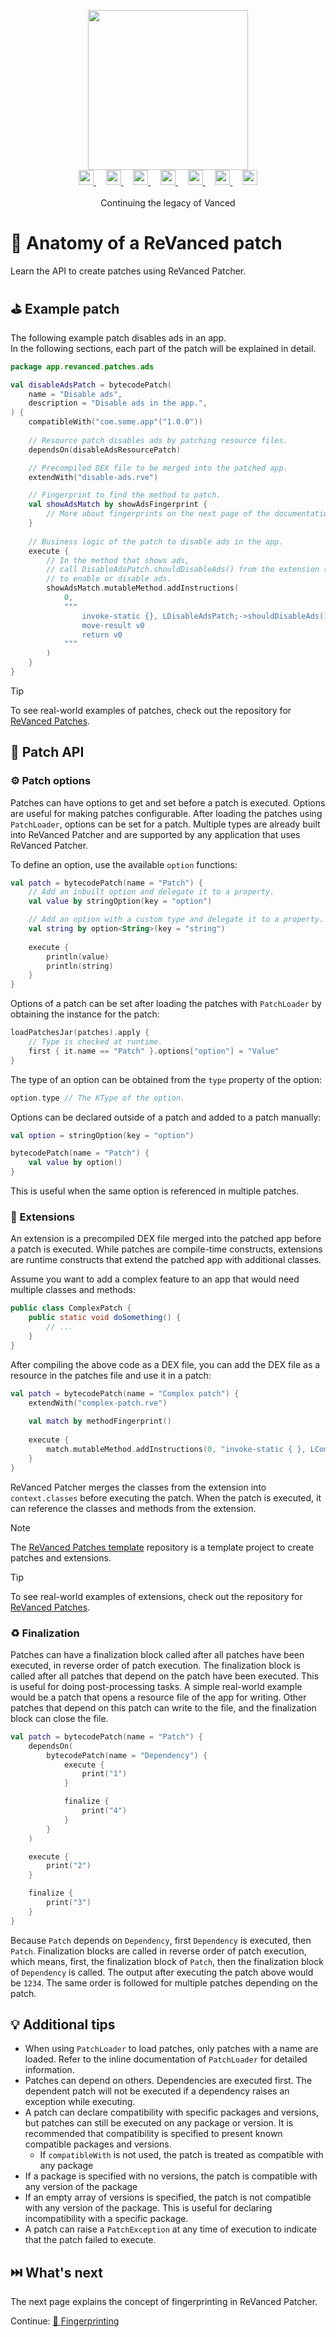 <p align="center">
  <picture>
    <source
      width="256px"
      media="(prefers-color-scheme: dark)"
      srcset="../assets/revanced-headline/revanced-headline-vertical-dark.svg"
    >
    <img 
      width="256px"
      src="../assets/revanced-headline/revanced-headline-vertical-light.svg"
    >
  </picture>
  <br>
  <a href="https://revanced.app/">
     <picture>
         <source height="24px" media="(prefers-color-scheme: dark)" srcset="../assets/revanced-logo/revanced-logo.svg" />
         <img height="24px" src="../assets/revanced-logo/revanced-logo.svg" />
     </picture>
   </a>&nbsp;&nbsp;&nbsp;
   <a href="https://github.com/ReVanced">
       <picture>
           <source height="24px" media="(prefers-color-scheme: dark)" srcset="https://i.ibb.co/dMMmCrW/Git-Hub-Mark.png" />
           <img height="24px" src="https://i.ibb.co/9wV3HGF/Git-Hub-Mark-Light.png" />
       </picture>
   </a>&nbsp;&nbsp;&nbsp;
   <a href="http://revanced.app/discord">
       <picture>
           <source height="24px" media="(prefers-color-scheme: dark)" srcset="https://user-images.githubusercontent.com/13122796/178032563-d4e084b7-244e-4358-af50-26bde6dd4996.png" />
           <img height="24px" src="https://user-images.githubusercontent.com/13122796/178032563-d4e084b7-244e-4358-af50-26bde6dd4996.png" />
       </picture>
   </a>&nbsp;&nbsp;&nbsp;
   <a href="https://reddit.com/r/revancedapp">
       <picture>
           <source height="24px" media="(prefers-color-scheme: dark)" srcset="https://user-images.githubusercontent.com/13122796/178032351-9d9d5619-8ef7-470a-9eec-2744ece54553.png" />
           <img height="24px" src="https://user-images.githubusercontent.com/13122796/178032351-9d9d5619-8ef7-470a-9eec-2744ece54553.png" />
       </picture>
   </a>&nbsp;&nbsp;&nbsp;
   <a href="https://t.me/app_revanced">
      <picture>
         <source height="24px" media="(prefers-color-scheme: dark)" srcset="https://user-images.githubusercontent.com/13122796/178032213-faf25ab8-0bc3-4a94-a730-b524c96df124.png" />
         <img height="24px" src="https://user-images.githubusercontent.com/13122796/178032213-faf25ab8-0bc3-4a94-a730-b524c96df124.png" />
      </picture>
   </a>&nbsp;&nbsp;&nbsp;
   <a href="https://x.com/revancedapp">
      <picture>
         <source media="(prefers-color-scheme: dark)" srcset="https://user-images.githubusercontent.com/93124920/270180600-7c1b38bf-889b-4d68-bd5e-b9d86f91421a.png">
         <img height="24px" src="https://user-images.githubusercontent.com/93124920/270108715-d80743fa-b330-4809-b1e6-79fbdc60d09c.png" />
      </picture>
   </a>&nbsp;&nbsp;&nbsp;
   <a href="https://www.youtube.com/@ReVanced">
      <picture>
         <source height="24px" media="(prefers-color-scheme: dark)" srcset="https://user-images.githubusercontent.com/13122796/178032714-c51c7492-0666-44ac-99c2-f003a695ab50.png" />
         <img height="24px" src="https://user-images.githubusercontent.com/13122796/178032714-c51c7492-0666-44ac-99c2-f003a695ab50.png" />
     </picture>
   </a>
   <br>
   <br>
   Continuing the legacy of Vanced
</p>

# 🧩 Anatomy of a ReVanced patch

Learn the API to create patches using ReVanced Patcher.

## ⛳️ Example patch

The following example patch disables ads in an app.  
In the following sections, each part of the patch will be explained in detail.

```kt
package app.revanced.patches.ads

val disableAdsPatch = bytecodePatch(
    name = "Disable ads",
    description = "Disable ads in the app.",
) { 
    compatibleWith("com.some.app"("1.0.0"))
    
    // Resource patch disables ads by patching resource files.
    dependsOn(disableAdsResourcePatch)

    // Precompiled DEX file to be merged into the patched app.
    extendWith("disable-ads.rve")

    // Fingerprint to find the method to patch.
    val showAdsMatch by showAdsFingerprint {
        // More about fingerprints on the next page of the documentation.
    }
    
    // Business logic of the patch to disable ads in the app.
    execute {
        // In the method that shows ads,
        // call DisableAdsPatch.shouldDisableAds() from the extension (precompiled DEX file)
        // to enable or disable ads.
        showAdsMatch.mutableMethod.addInstructions(
            0,
            """
                invoke-static {}, LDisableAdsPatch;->shouldDisableAds()Z
                move-result v0
                return v0
            """
        )
    }
}
```

> [!TIP]
> To see real-world examples of patches,
> check out the repository for [ReVanced Patches](https://github.com/revanced/revanced-patches).

## 🧩 Patch API

### ⚙️ Patch options

Patches can have options to get and set before a patch is executed.
Options are useful for making patches configurable.
After loading the patches using `PatchLoader`, options can be set for a patch.
Multiple types are already built into ReVanced Patcher and are supported by any application that uses ReVanced Patcher.

To define an option, use the available `option` functions:

```kt
val patch = bytecodePatch(name = "Patch") {
    // Add an inbuilt option and delegate it to a property.
    val value by stringOption(key = "option")

    // Add an option with a custom type and delegate it to a property.
    val string by option<String>(key = "string")
    
    execute {
        println(value)
        println(string)
    }
}
```

Options of a patch can be set after loading the patches with `PatchLoader` by obtaining the instance for the patch:

```kt
loadPatchesJar(patches).apply {
    // Type is checked at runtime.
    first { it.name == "Patch" }.options["option"] = "Value"
}
```

The type of an option can be obtained from the `type` property of the option:

```kt
option.type // The KType of the option.
```

Options can be declared outside of a patch and added to a patch manually:

```kt
val option = stringOption(key = "option")

bytecodePatch(name = "Patch") {
    val value by option()
}
```

This is useful when the same option is referenced in multiple patches.

### 🧩 Extensions

An extension is a precompiled DEX file merged into the patched app before a patch is executed.
While patches are compile-time constructs, extensions are runtime constructs
that extend the patched app with additional classes.

Assume you want to add a complex feature to an app that would need multiple classes and methods:

```java
public class ComplexPatch {
    public static void doSomething() {
        // ...
    }
}
```

After compiling the above code as a DEX file, you can add the DEX file as a resource in the patches file
and use it in a patch:

```kt
val patch = bytecodePatch(name = "Complex patch") {
    extendWith("complex-patch.rve")
    
    val match by methodFingerprint()
    
    execute { 
        match.mutableMethod.addInstructions(0, "invoke-static { }, LComplexPatch;->doSomething()V")
    }
}
```

ReVanced Patcher merges the classes from the extension into `context.classes` before executing the patch. 
When the patch is executed, it can reference the classes and methods from the extension.

> [!NOTE]
> 
> The [ReVanced Patches template](https://github.com/ReVanced/revanced-patches-template) repository
> is a template project to create patches and extensions.

> [!TIP]
> To see real-world examples of extensions,
> check out the repository for [ReVanced Patches](https://github.com/revanced/revanced-patches).

### ♻️ Finalization

Patches can have a finalization block called after all patches have been executed, in reverse order of patch execution.
The finalization block is called after all patches that depend on the patch have been executed.
This is useful for doing post-processing tasks.
A simple real-world example would be a patch that opens a resource file of the app for writing.
Other patches that depend on this patch can write to the file, and the finalization block can close the file.

```kt
val patch = bytecodePatch(name = "Patch") { 
    dependsOn(
        bytecodePatch(name = "Dependency") { 
            execute {
                print("1")
            }

            finalize {
                print("4")
            }
        }
    )

    execute {
        print("2")
    }

    finalize {
        print("3")
    }
}
```

Because `Patch` depends on `Dependency`, first `Dependency` is executed, then `Patch`.
Finalization blocks are called in reverse order of patch execution, which means,
first, the finalization block of `Patch`, then the finalization block of `Dependency` is called.
The output after executing the patch above would be `1234`.
The same order is followed for multiple patches depending on the patch.

## 💡 Additional tips

- When using `PatchLoader` to load patches, only patches with a name are loaded.
  Refer to the inline documentation of `PatchLoader` for detailed information.
- Patches can depend on others. Dependencies are executed first.
  The dependent patch will not be executed if a dependency raises an exception while executing.
- A patch can declare compatibility with specific packages and versions,
  but patches can still be executed on any package or version.
  It is recommended that compatibility is specified to present known compatible packages and versions.
   - If `compatibleWith` is not used, the patch is treated as compatible with any package
- If a package is specified with no versions, the patch is compatible with any version of the package
- If an empty array of versions is specified, the patch is not compatible with any version of the package.
    This is useful for declaring incompatibility with a specific package.
- A patch can raise a `PatchException` at any time of execution to indicate that the patch failed to execute.

## ⏭️ What's next

The next page explains the concept of fingerprinting in ReVanced Patcher.

Continue: [🔎 Fingerprinting](2_2_1_fingerprinting.md)
